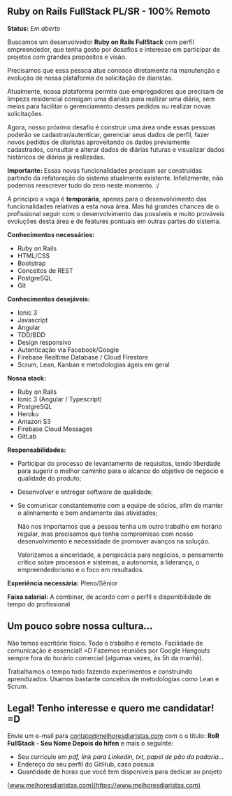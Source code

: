 Ruby on Rails FullStack PL/SR - 100% Remoto
---

**Status:** _Em aberto_

Buscamos um desenvolvedor **Ruby on Rails FullStack** com perfil empreendedor,
que tenha gosto por desafios e interesse em participar de projetos com grandes
propósitos e visão.

Precisamos que essa pessoa atue conosco diretamente na manutenção e evolução 
de nossa plataforma de solicitação de diaristas.

Atualmente, nossa plataforma permite que empregadores que precisam de limpeza
residencial consigam uma diarista para realizar uma diária, sem meios para 
facilitar o gerenciamento desses pedidos ou realizar novas solicitações.

Agora, nosso próximo desafio é construir uma área onde essas pessoas 
poderão se cadastrar/autenticar, gerenciar seus dados de perfil, fazer novos pedidos de diaristas aproveitando os dados previamente cadastrados, consultar e alterar dados de diárias futuras e visualizar dados históricos de diárias já realizadas.

**Importante:** Essas novas funcionalidades precisam ser construídas partindo 
da refatoração do sistema atualmente existente. Infelizmente, não podemos reescrever tudo do zero neste momento. :/

A princípio a vaga é **temporária**, apenas para o desenvolvimento das 
funcionalidades relativas a esta nova área. Mas há grandes chances 
de o profissional seguir com o desenvolvimento das possíveis e muito 
prováveis evoluções desta área e de features pontuais em outras partes 
do sistema.


**Conhecimentos necessários:**

- Ruby on Rails
- HTML/CSS 
- Bootstrap
- Conceitos de REST
- PostgreSQL
- Git

**Conhecimentos desejáveis:**

- Ionic 3
- Javascript
- Angular
- TDD/BDD
- Design responsivo
- Autenticação via Facebook/Google
- Firebase Realtime Database / Cloud Firestore
- Scrum, Lean, Kanban e metodologias ágeis em geral

**Nossa stack:**

- Ruby on Rails
- Ionic 3 (Angular / Typescript)
- PostgreSQL
- Heroku
- Amazon S3
- Firebase Cloud Messages
- GitLab

**Responsabilidades:**

- Participar do processo de levantamento de requisitos, tendo liberdade para
  sugerir o melhor caminho para o alcance do objetivo de negócio e qualidade
  do produto;
- Desenvolver e entregar software de qualidade;
- Se comunicar constantemente com a equipe de sócios, afim de manter o 
  alinhamento e bom andamento das atividades;
  
  Não nos importamos que a pessoa tenha um outro trabalho em horário regular, 
  mas precisamos que tenha compromisso com nosso desenvolvimento e necessidade
  de promover avanços na solução.
  
  Valorizamos a sinceridade, a perspicácia para negócios, o pensamento crítico
  sobre processos e sistemas, a autonomia, a liderança, o empreendedorismo  e
  o foco em resultados.

**Experiência necessária:** Pleno/Sênior

**Faixa salarial:** A combinar, de acordo com o perfil e disponibilidade de tempo do profissional

Um pouco sobre nossa cultura...
-

Não temos escritório físico. Todo o trabalho é remoto. Facilidade de 
comunicação é essencial! =D
Fazemos reuniões por Google Hangouts sempre fora do horário comercial 
(algumas vezes, às 5h da manhã). 

Trabalhamos o tempo todo fazendo experimentos e construindo aprendizados. 
Usamos bastante conceitos de metodologias como Lean e Scrum.

Legal! Tenho interesse e quero me candidatar! =D
---

Envie um e-mail para [contato@melhoresdiaristas.com](mailto:contato@melhoresdiaristas.com) com o o título: **RoR FullStack - Seu Nome Depois do hífen** e mais o seguinte:
 
 - Seu currículo em _pdf, link para Linkedin, txt, papel de pão da padaria..._ 
 - Endereço do seu perfil do GitHub, caso possua
 - Quantidade de horas que você tem disponíveis para dedicar ao projeto 
 
[www.melhoresdiaristas.com](https://www.melhoresdiaristas.com)